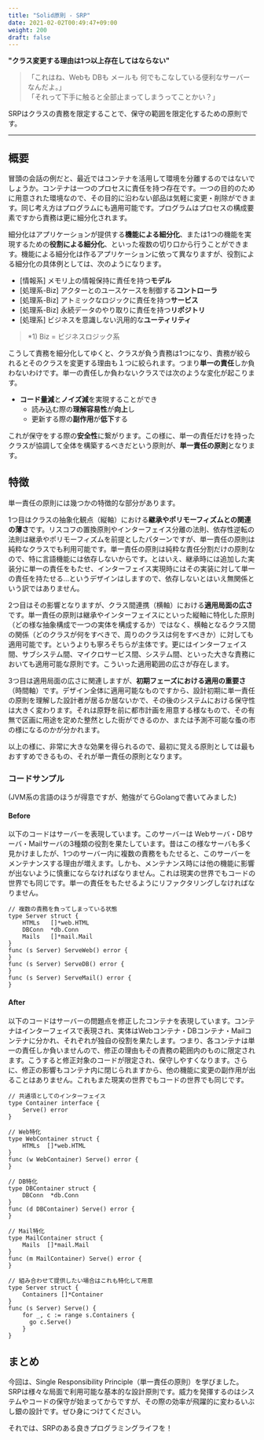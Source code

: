 ```yaml
---
title: "Solid原則 - SRP"
date: 2021-02-02T00:49:47+09:00
weight: 200
draft: false
---
```

**"クラス変更する理由は1つ以上存在してはならない"**

> 「これはね、Webも DBも メールも 何でもこなしている便利なサーバーなんだよ。」  
> 「それって下手に触ると全部止まってしまうってことかい？」

SRPはクラスの責務を限定することで、保守の範囲を限定化するための原則です。

---
## 概要
<!-- <details> -->

冒頭の会話の例だと、最近ではコンテナを活用して環境を分離するのではないでしょうか。コンテナは一つのプロセスに責任を持つ存在です。一つの目的のために用意された環境なので、その目的に沿わない部品は気軽に変更・削除ができます。同じ考え方はプログラムにも適用可能です。プログラムはプロセスの構成要素ですから責務は更に細分化されます。

細分化はアプリケーションが提供する**機能による細分化**、または1つの機能を実現するための**役割による細分化**、といった複数の切り口から行うことができます。機能による細分化は作るアプリケーションに依って異なりますが、役割による細分化の具体例としては、次のようになります。

- [情報系] メモリ上の情報保持に責任を持つ**モデル**
- [処理系-Biz] アクターとのユースケースを制御する**コントローラ**
- [処理系-Biz] アトミックなロジックに責任を持つ**サービス**
- [処理系-Biz] 永続データのやり取りに責任を持つ**リポジトリ**
- [処理系] ビジネスを意識しない汎用的な**ユーティリティ**

> *1) Biz = ビジネスロジック系

こうして責務を細分化してゆくと、クラスが負う責務は1つになり、責務が絞られるとそのクラスを変更する理由も１つに絞られます。つまり**単一の責任**しか負わないわけです。単一の責任しか負わないクラスでは次のような変化が起こります。

- **コード量減**と**ノイズ減**を実現することができ
  - 読み込む際の**理解容易性**が**向上**し
  - 更新する際の**副作用**が**低下**する
  
これが保守をする際の**安全性**に繋がります。この様に、単一の責任だけを持ったクラスが協調して全体を構築するべきだという原則が、**単一責任の原則**となります。

## 特徴
単一責任の原則には幾つかの特徴的な部分があります。

1つ目はクラスの抽象化観点（縦軸）における**継承やポリモーフィズムとの関連の薄さ**です。リスコフの置換原則やインターフェイス分離の法則、依存性逆転の法則は継承やポリモーフィズムを前提としたパターンですが、単一責任の原則は純粋なクラスでも利用可能です。単一責任の原則は純粋な責任分割だけの原則なので、特に言語機能には依存しないからです。とはいえ、継承時には追加した実装分に単一の責任をもたせ、インターフェイス実現時にはその実装に対して単一の責任を持たせる…というデザインはしますので、依存しないとはいえ無関係という訳ではありません。

2つ目はその影響となりますが、クラス間連携（横軸）における**適用局面の広さ**です。単一責任の原則は継承やインターフェイスにといった縦軸に特化した原則（どの様な抽象構成で一つの実体を構成するか）ではなく、横軸となるクラス間の関係（どのクラスが何をすべきで、周りのクラスは何をすべきか）に対しても適用可能です。というよりも寧ろそちらが主体です。更にはインターフェイス間、サブシステム間、マイクロサービス間、システム間、といった大きな責務においても適用可能な原則です。こういった適用範囲の広さが存在します。

3つ目は適用局面の広さに関連しますが、**初期フェーズにおける適用の重要さ**（時間軸）です。デザイン全体に適用可能なものですから、設計初期に単一責任の原則を理解した設計者が居るか居ないかで、その後のシステムにおける保守性は大きく変わります。それは原野を前に都市計画を用意する様なもので、その有無で区画に用途を定めた整然とした街ができるのか、または予測不可能な蚤の市の様になるのかが分かれます。

以上の様に、非常に大きな効果を得られるので、最初に覚える原則としては最もおすすめできるもの、それが単一責任の原則となります。

### コードサンプル
(JVM系の言語のほうが得意ですが、勉強がてらGolangで書いてみました)

#### Before
以下のコードはサーバーを表現しています。このサーバーは Webサーバ・DBサーバ・Mailサーバの3種類の役割を果たしています。昔はこの様なサーバも多く見かけましたが、1つのサーバー内に複数の責務をもたせると、このサーバーをメンテナンスする理由が増えます。しかも、メンテナンス時には他の機能に影響が出ないように慎重にならなければなりません。これは現実の世界でもコードの世界でも同じです。単一の責任をもたせるようにリファクタリングしなければなりません。

```golang
// 複数の責務を負ってしまっている状態
type Server struct {
    HTMLs   []*web.HTML
    DBConn  *db.Conn
    Mails   []*mail.Mail
}
func (s Server) ServeWeb() error {
}
func (s Server) ServeDB() error {
}
func (s Server) ServeMail() error {
}
```

#### After
以下のコードはサーバーの問題点を修正したコンテナを表現しています。コンテナはインターフェイスで表現され、実体はWebコンテナ・DBコンテナ・Mailコンテナに分かれ、それぞれが独自の役割を果たします。つまり、各コンテナは単一の責任しか負いませんので、修正の理由もその責務の範囲内のものに限定されます。こうすると修正対象のコードが限定され、保守しやすくなります。さらに、修正の影響もコンテナ内に閉じられますから、他の機能に変更の副作用が出ることはありません。これもまた現実の世界でもコードの世界でも同じです。

```golang
// 共通項としてのインターフェイス
type Container interface {
    Serve() error
}

// Web特化
type WebContainer struct {
    HTMLs  []*web.HTML
}
func (w WebContainer) Serve() error {
}

// DB特化
type DBContainer struct {
    DBConn  *db.Conn
}
func (d DBContainer) Serve() error {
}

// Mail特化
type MailContainer struct {
    Mails  []*mail.Mail
}
func (m MailContainer) Serve() error {
}

// 組み合わせて提供したい場合はこれも特化して用意
type Server struct {
    Containers []*Container
}
func (s Server) Serve() {
    for _, c := range s.Containers {
      go c.Serve()
    }
}
```
<!-- </details> -->
## まとめ
今回は、Single Responsibility Principle（単一責任の原則）を学びました。SRPは様々な局面で利用可能な基本的な設計原則です。威力を発揮するのはシステムやコードの保守が始まってからですが、その際の効率が飛躍的に変わるいぶし銀の設計です。ぜひ身につけてください。

それでは、SRPのある良きプログラミングライフを！
